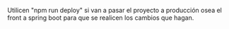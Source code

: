 Utilicen "npm run deploy" si van a pasar el proyecto a producción osea el front a spring boot para que se realicen los cambios que hagan.
